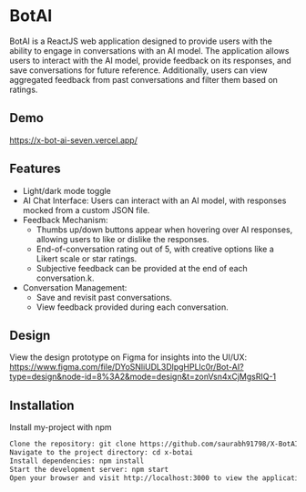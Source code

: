 
# BotAI

BotAI is a ReactJS web application designed to provide users with the ability to engage in conversations with an AI model. The application allows users to interact with the AI model, provide feedback on its responses, and save conversations for future reference. Additionally, users can view aggregated feedback from past conversations and filter them based on ratings.





## Demo

https://x-bot-ai-seven.vercel.app/
## Features

- Light/dark mode toggle
- AI Chat Interface: Users can interact with an AI model, with responses mocked from a custom JSON file.
- Feedback Mechanism:
    - Thumbs up/down buttons appear when hovering over AI responses, allowing users to like or dislike the responses.
    - End-of-conversation rating out of 5, with creative options like a Likert scale or star ratings.
    - Subjective feedback can be provided at the end of each conversation.k.
- Conversation Management:
    - Save and revisit past conversations.
    - View feedback provided during each conversation.


## Design

View the design prototype on Figma for insights into the UI/UX: https://www.figma.com/file/DYoSNliUDL3DlpgHPLlc0r/Bot-AI?type=design&node-id=8%3A2&mode=design&t=zonVsn4xCjMgsRIQ-1
## Installation

Install my-project with npm

```bash
Clone the repository: git clone https://github.com/saurabh91798/X-BotAI.git
Navigate to the project directory: cd x-botai
Install dependencies: npm install
Start the development server: npm start
Open your browser and visit http://localhost:3000 to view the application.
```
    